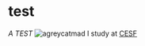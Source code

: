# test 
_A TEST_
![agreycatmad](https://media.tenor.com/80UKBlUDdb8AAAAi/donot-do-not-do-this.gif)
I study at [CESF](https://cesfcl.com.br/) 

